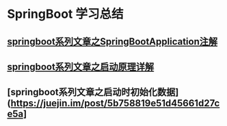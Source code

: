 # SpringBoot 学习总结

## [springboot系列文章之SpringBootApplication注解](https://juejin.im/post/5b778945f265da436b524043)
## [springboot系列文章之启动原理详解](https://juejin.im/post/5b79a6e651882542aa1b2c22)
## [springboot系列文章之启动时初始化数据](https://juejin.im/post/5b758819e51d45661d27ce5a]
